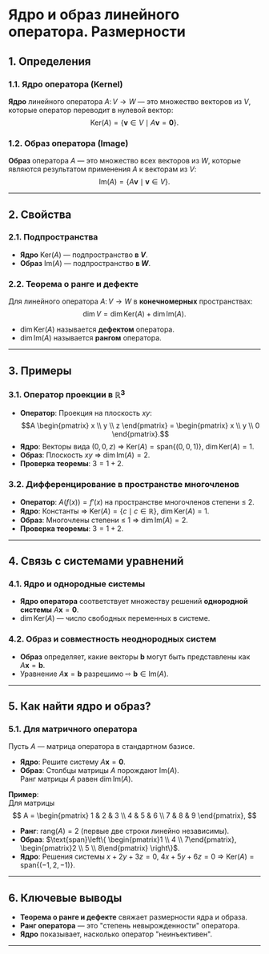 # Ядро и образ линейного оператора. Размерности

## 1. **Определения**
### 1.1. Ядро оператора (Kernel)
**Ядро** линейного оператора $A \colon V \to W$ — это множество векторов из $V$, которые оператор переводит в нулевой вектор:  
$$
\text{Ker}(A) = \{ \mathbf{v} \in V \mid A\mathbf{v} = \mathbf{0} \}.
$$

### 1.2. Образ оператора (Image)
**Образ** оператора $A$ — это множество всех векторов из $W$, которые являются результатом применения $A$ к векторам из $V$:  
$$
\text{Im}(A) = \{ A\mathbf{v} \mid \mathbf{v} \in V \}.
$$

---

## 2. **Свойства**
### 2.1. Подпространства
- **Ядро** $\text{Ker}(A)$ — подпространство **в $V$**.
- **Образ** $\text{Im}(A)$ — подпространство **в $W$**.

### 2.2. Теорема о ранге и дефекте
Для линейного оператора $A \colon V \to W$ в **конечномерных** пространствах:  
$$
\dim V = \dim \text{Ker}(A) + \dim \text{Im}(A).
$$
- $\dim \text{Ker}(A)$ называется **дефектом** оператора.  
- $\dim \text{Im}(A)$ называется **рангом** оператора.

---

## 3. **Примеры**
### 3.1. Оператор проекции в $\mathbb{R}^3$
- **Оператор**: Проекция на плоскость $xy$:  
  $$A \begin{pmatrix} x \\ y \\ z \end{pmatrix} = \begin{pmatrix} x \\ y \\ 0 \end{pmatrix}.$$  
- **Ядро**: Векторы вида $(0, 0, z)$ ⇒ $\text{Ker}(A) = \text{span}\{(0, 0, 1)\}$, $\dim \text{Ker}(A) = 1$.  
- **Образ**: Плоскость $xy$ ⇒ $\dim \text{Im}(A) = 2$.  
- **Проверка теоремы**: $3 = 1 + 2$.

### 3.2. Дифференцирование в пространстве многочленов
- **Оператор**: $A(f(x)) = f'(x)$ на пространстве многочленов степени ≤ 2.  
- **Ядро**: Константы ⇒ $\text{Ker}(A) = \{ c \mid c \in \mathbb{R} \}$, $\dim \text{Ker}(A) = 1$.  
- **Образ**: Многочлены степени ≤ 1 ⇒ $\dim \text{Im}(A) = 2$.  
- **Проверка теоремы**: $3 = 1 + 2$.

---

## 4. **Связь с системами уравнений**
### 4.1. Ядро и однородные системы
- **Ядро оператора** соответствует множеству решений **однородной системы** $A\mathbf{x} = \mathbf{0}$.  
- $\dim \text{Ker}(A)$ — число свободных переменных в системе.

### 4.2. Образ и совместность неоднородных систем
- **Образ** определяет, какие векторы $\mathbf{b}$ могут быть представлены как $A\mathbf{x} = \mathbf{b}$.  
- Уравнение $A\mathbf{x} = \mathbf{b}$ разрешимо ⇨ $\mathbf{b} \in \text{Im}(A)$.

---

## 5. **Как найти ядро и образ?**
### 5.1. Для матричного оператора
Пусть $A$ — матрица оператора в стандартном базисе.  
- **Ядро**: Решите систему $A\mathbf{x} = \mathbf{0}$.  
- **Образ**: Столбцы матрицы $A$ порождают $\text{Im}(A)$.  
  Ранг матрицы $A$ равен $\dim \text{Im}(A)$.

**Пример**:  
Для матрицы  
$$
A = \begin{pmatrix}
1 & 2 & 3 \\
4 & 5 & 6 \\
7 & 8 & 9
\end{pmatrix},
$$  
- **Ранг**: $\text{rang}(A) = 2$ (первые две строки линейно независимы).  
- **Образ**: $\text{span}\left\{ \begin{pmatrix}1 \\ 4 \\ 7\end{pmatrix}, \begin{pmatrix}2 \\ 5 \\ 8\end{pmatrix} \right\}$.  
- **Ядро**: Решения системы $x + 2y + 3z = 0$, $4x + 5y + 6z = 0$ ⇒ $\text{Ker}(A) = \text{span}\{(-1, 2, -1)\}$.

---

## 6. **Ключевые выводы**
- **Теорема о ранге и дефекте** свяжает размерности ядра и образа.  
- **Ранг оператора** — это "степень невырожденности" оператора.  
- **Ядро** показывает, насколько оператор "неинъективен".

---
